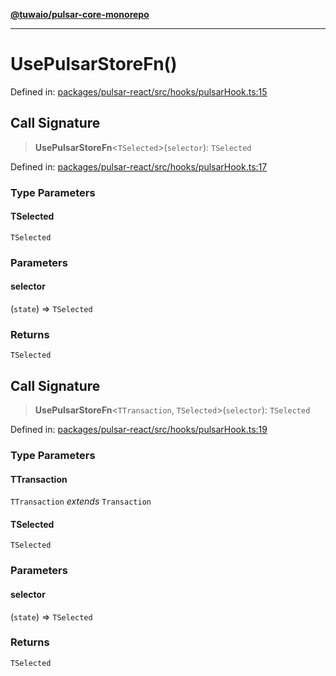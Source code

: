 [**@tuwaio/pulsar-core-monorepo**](../../../README.md)

***

# UsePulsarStoreFn()

Defined in: [packages/pulsar-react/src/hooks/pulsarHook.ts:15](https://github.com/TuwaIO/pulsar-core/blob/86c8fdb539eb00427d06ed808054f92cd1a1cac1/packages/pulsar-react/src/hooks/pulsarHook.ts#L15)

## Call Signature

> **UsePulsarStoreFn**\<`TSelected`\>(`selector`): `TSelected`

Defined in: [packages/pulsar-react/src/hooks/pulsarHook.ts:17](https://github.com/TuwaIO/pulsar-core/blob/86c8fdb539eb00427d06ed808054f92cd1a1cac1/packages/pulsar-react/src/hooks/pulsarHook.ts#L17)

### Type Parameters

#### TSelected

`TSelected`

### Parameters

#### selector

(`state`) => `TSelected`

### Returns

`TSelected`

## Call Signature

> **UsePulsarStoreFn**\<`TTransaction`, `TSelected`\>(`selector`): `TSelected`

Defined in: [packages/pulsar-react/src/hooks/pulsarHook.ts:19](https://github.com/TuwaIO/pulsar-core/blob/86c8fdb539eb00427d06ed808054f92cd1a1cac1/packages/pulsar-react/src/hooks/pulsarHook.ts#L19)

### Type Parameters

#### TTransaction

`TTransaction` *extends* `Transaction`

#### TSelected

`TSelected`

### Parameters

#### selector

(`state`) => `TSelected`

### Returns

`TSelected`
